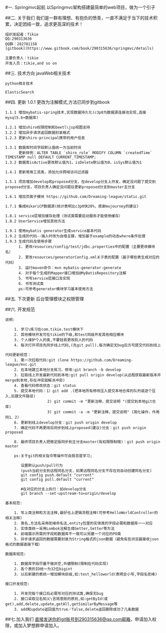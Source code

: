 #一. Springmvc起航
    以Springmvc架构搭建最简单的web项目，做为一个引子
    
    
##二. 关于我们
    我们是一群有理想、有抱负的愤青，一直不满足于当下的技术积累，决定团结一致，追求更高深的技术！
    
    组织发起者：Tikie
    QQ:290313636
    QQ群：282781158
    [gitbook](https://www.gitbook.com/book/290315636/springmvc/details)
    
    主要负责人：tikie
    开发人员：tikie,and so on 
    
##三. 技术方向
    javaWeb相关技术
    
    python相关技术
    
    ElasticSearch
    
##四. 更新
    1.0.1 更改为注解模式,方法已同步到gitbook
    
    1.1.1 增加mybatis-spring技术,实现数据持久化(c3p0为数据源连接池实现,连接mysql5.6+数据库)
    
    1.2.1 增加shiro权限控制和beetl\jsp视图支持
    1.2.2 增加异步请求返回数据封装格式
    1.2.3 更新shiro-principal携带的用户信息
    
    1.3.1 数据库时间字段默认值统一为当前时间
          更新样例：ALTER TABLE `shiro_role` MODIFY COLUMN `createdTime` TIMESTAMP null DEFAULT CURRENT_TIMESTAMP;
    1.3.2 数据库isActive更改默认值为1，isDelete默认值为0，isSys默认值为1     
          
    1.4.1 更新常用工具类，添加允许跨域访问过滤器
    
    1.5.1 项目增加develop和proposed分支，在develop分支上开发，确定没问题了提交到proposed分支，项目负责人确定没问题后更新proposed分支到master主分支
    
    1.6.1 增加页面子模块 https://github.com/Dreaming-league/static.git
    
    1.7.1 集成HikariCP数据源(统计表明比c3p0快20%，感谢mujourney的建议)
    
    1.8.1 service层增加缓存处理（测试类需要启动服务才能使用缓存）
    1.8.2 UserService增加其他方法
    
    1.9.1 使用mybatis generator生成service基本代码
    1.9.2 生成的代码--插入时改为自增主键，增加基于example的动态where条件处理
    1.9.3 生成代码及使用步骤
          1. 更改resources/config/test/jdbc.properties中的配置（主要更改模块名）
          2. 更改resources/generatorConfig.xml关于表的配置（基于哪些表生成对应的代码）
          3. 运行maven命令：mvn mybatis-generator:generate
          4. 对于每个生成的Mapper接口增加@MyBatisRepository注解
          5. 书写service层接口及实现
          6. 书写测试类
          ps:可参考generator模块学习基本使用方法
    
##五. 下次更新 
    后台管理模块之权限管理  
        
    
##六. 开发规范

    说明:
    
        1. 学习\练习在com.tikie.test模块下
        2. 其他模块开发可在tikie的下级,和test同级开发其他相应模块
        3. 个人维护个人的类,不要轻易更改别人的代码
        4. 每次打开项目先同步线上代码,(先git pull),每次确定无bug后方可提交代码到线上
        
    代码更新规范：
        1. 第一次拉取代码:git clone https://github.com/Dreaming-league/mvc.git
        2. 在本地建立本地分支练习、修改:git branch -b develop
        3. 拉取线上开发最新代码到本地:git pull origin develop(从远程获取最新版本并merge到本地,存在冲突就解决冲突)
        4. 查看代码修改状态：git status
        5. 提交本地代码：1）git add .(把本地所有修改压入提交本地仓库的队列或逐个压入,后跟文件路径)
                       2) git commit -m "更新注释，提交说明 "(提交到本地git仓库)
                       3) git commit -a -m "更新注释，提交说明" (简化操作，作用同1、2) 
        6. 更新到线上develop分支：git push origin develop
        7. 确定代码不再更改后同步到线上proposed(建议)分支：git push origin proposed
                   
        8. 最终项目负责人把稳定版同步到主分支master(有权限限制哦)：git push origin master
                   
        ps:关于git的相关指令等操作可自我百度学习;
            
           设置默认push/pull行为
           (push当前分支到远程同名分支，如果远程同名分支不存在则自动创建同名分支)
           git config push.default "current"
           git config pull.default "current"
           
           #在对应的分支上执行：如develop分支
           git branch --set-upstream-to=origin/develop
                      
    基本规范:
    
        1. 写上类注释和方法注释,最好也上逻辑流程注释(可参考HelloWorldController的相关注释)
        2. 类名,方法名采用驼峰命名法,entity包里的实体类的字段必需和数据库一一对应
        3. 实体类统一采用Lombok注解生成Getter,Setter等方法
        4. 前端展示所需的字段和数据库不一致可以另建一个对应的PO类
        5. 异步请求返回的数据需要封装为String格式的json数据（避免有些浏览器接收json格式的数据直接下载）
        
    数据库规范:
    
        1. 数据库字段尽量不做非空,外健限制(限制在代码实现)
        2. 各个表的ID统一为32位bigint
        3. 以后新建的表统一增加模块前缀,如:test_helloworld(表明全小写,字段名驼峰)
        
    接口开发规范:
    
        1. 开发完每个接口后必需写对应的测试类,确保无bug
        2. 接口采取见名知义\言简意赅的原则,如:getById(或get),add,delete,update,getAll,getSimilarByMessage等
        3. add和update返回值为true／false,delete返回删除成功了几条数据
        
##七.加入我们
    直接发送你的git账号到290315636@qq.com邮箱，申请加入权限，或加入梦想群申请加入。